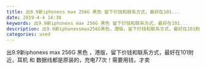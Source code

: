 ```yaml
---
title: 出9.9新iphonexs max 256G 黑色 留下价钱和联系方式，最好在101...
date: 2019-4-4 14:38
keywords: 出9.9新iphonexs max 256G 黑色 留下价钱和联系方式，最好在101...
description: 出9.9新iphonexsmax256G黑色，港版，留下价钱和联系方式，最好在101附近，耳机和数据线都是原装的，充电77次！需要用钱，才卖
categories: used
---
```

<td class="t_f" id="postmessage_3393021">

出9.9新iphonexs max 256G 黑色 ，港版，留下价钱和联系方式，最好在101附近，耳机 和 数据线都是原装的，充电77次！需要用钱，才卖<br/>
</td>
